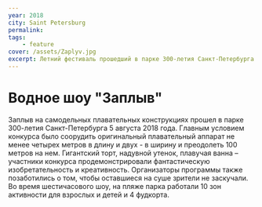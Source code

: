 ```yaml
---
year: 2018
city: Saint Petersburg
permalink: 
tags:
    - feature
cover: /assets/Zaplyv.jpg
excerpt: Летний фестиваль прошедший в парке 300-летия Санкт-Петербурга в 2018 году. Основным хэдлайнером мероприятия стал масштабный заплыв на самодельных плавсредствах с абсолютно безумными дизайнами.
---
```


# Водное шоу "Заплыв"

Заплыв на самодельных плавательных конструкциях прошел в парке 300-летия Санкт-Петербурга 5 августа 2018 года. Главным условием конкурса было соорудить оригинальный плавательный аппарат не менее четырех метров в длину и двух - в ширину и преодолеть 100 метров на нем.
Гигантский торт, надувной утенок, плавучая ванна – участники конкурса продемонстрировали фантастическую изобретательность и креативность.
Организаторы программы также позаботились о том, чтобы оставшиеся на суше зрители не заскучали. Во время шестичасового шоу, на пляже парка работали 10 зон активности для взрослых и детей и 4 фудкорта. 
